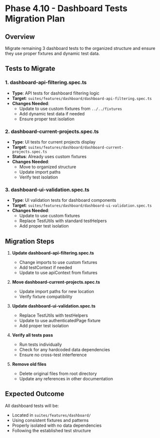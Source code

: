 # Phase 4.10 - Dashboard Tests Migration Plan

## Overview
Migrate remaining 3 dashboard tests to the organized structure and ensure they use proper fixtures and dynamic test data.

## Tests to Migrate

### 1. dashboard-api-filtering.spec.ts
- **Type**: API tests for dashboard filtering logic
- **Target**: `suites/features/dashboard/dashboard-api-filtering.spec.ts`
- **Changes Needed**:
  - Update to use custom fixtures from `../../fixtures`
  - Add dynamic test data if needed
  - Ensure proper test isolation

### 2. dashboard-current-projects.spec.ts
- **Type**: UI tests for current projects display
- **Target**: `suites/features/dashboard/dashboard-current-projects.spec.ts`
- **Status**: Already uses custom fixtures
- **Changes Needed**:
  - Move to organized structure
  - Update import paths
  - Verify test isolation

### 3. dashboard-ui-validation.spec.ts
- **Type**: UI validation tests for dashboard components
- **Target**: `suites/features/dashboard/dashboard-ui-validation.spec.ts`
- **Changes Needed**:
  - Update to use custom fixtures
  - Replace TestUtils with standard testHelpers
  - Add proper test isolation

## Migration Steps

1. **Update dashboard-api-filtering.spec.ts**
   - Change imports to use custom fixtures
   - Add testContext if needed
   - Update to use apiContext from fixtures

2. **Move dashboard-current-projects.spec.ts**
   - Update import paths for new location
   - Verify fixture compatibility

3. **Update dashboard-ui-validation.spec.ts**
   - Replace TestUtils with testHelpers
   - Update to use authenticatedPage fixture
   - Add proper test isolation

4. **Verify all tests pass**
   - Run tests individually
   - Check for any hardcoded data dependencies
   - Ensure no cross-test interference

5. **Remove old files**
   - Delete original files from root directory
   - Update any references in other documentation

## Expected Outcome

All dashboard tests will be:
- Located in `suites/features/dashboard/`
- Using consistent fixtures and patterns
- Properly isolated with no data dependencies
- Following the established test structure